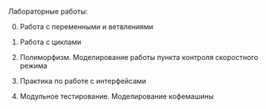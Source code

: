  Лабораторные работы:

0. Работа с переменными и ветвлениями

1. Работа с циклами

2. Полиморфизм. Моделирование работы пункта контроля скоростного режима

3. Практика по работе с интерфейсами

4. Модульное тестирование. Моделирование кофемашины
